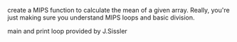 create a MIPS function to calculate the mean of a given array.
Really, you're just making sure you understand MIPS loops and basic division.

main and print loop provided by J.Sissler
